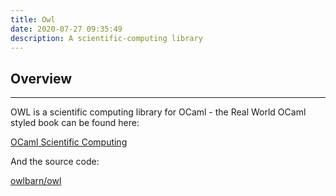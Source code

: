 ```yaml
---
title: Owl
date: 2020-07-27 09:35:49
description: A scientific-computing library
---
```


## Overview

---

OWL is a scientific computing library for OCaml - the Real World OCaml styled book can be found here: 

[OCaml Scientific Computing](https://ocaml.xyz/book/)

And the source code:

[owlbarn/owl](https://github.com/owlbarn/owl)